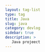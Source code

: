 ```yaml
---
layout: tag-list
type: tag
title: Java
slug: java
category: devlog
sidebar: true
description: >
   Java projeect
---
```

